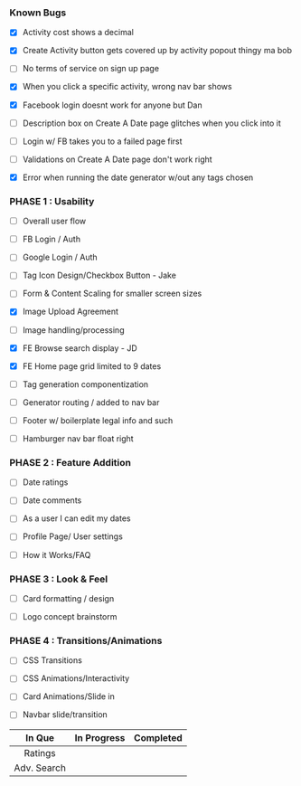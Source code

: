 ### Known Bugs
- [X] Activity cost shows a decimal
- [X] Create Activity button gets covered up by activity popout thingy ma bob
- [ ] No terms of service on sign up page
- [X] When you click a specific activity, wrong nav bar shows
- [X] Facebook login doesnt work for anyone but Dan
- [ ] Description box on Create A Date page glitches when you click into it
- [ ] Login w/ FB takes you to a failed page first
- [ ] Validations on Create A Date page don't work right
- [X] Error when running the date generator w/out any tags chosen


### PHASE 1 : Usability
- [ ] Overall user flow
- [ ] FB Login / Auth
- [ ] Google Login / Auth
- [ ] Tag Icon Design/Checkbox Button - Jake
- [ ] Form & Content Scaling for smaller screen sizes
- [X] Image Upload Agreement
- [ ] Image handling/processing
- [X] FE Browse search display - JD
- [X] FE Home page grid limited to 9 dates
- [ ] Tag generation componentization
- [ ] Generator routing / added to nav bar
- [ ] Footer w/ boilerplate legal info and such
- [ ] Hamburger nav bar float right


### PHASE 2 : Feature Addition
- [ ] Date ratings
- [ ] Date comments
- [ ] As a user I can edit my dates
- [ ] Profile Page/ User settings
- [ ] How it Works/FAQ


### PHASE 3 : Look & Feel
- [ ] Card formatting / design
- [ ] Logo concept brainstorm


### PHASE 4 : Transitions/Animations
- [ ] CSS Transitions
- [ ] CSS Animations/Interactivity
- [ ] Card Animations/Slide in
- [ ] Navbar slide/transition




|    In Que     |  In Progress  |  Completed  |
| :-----------: | :-----------: | :---------: |
|    Ratings    |               |   
|  Adv. Search  |               |
